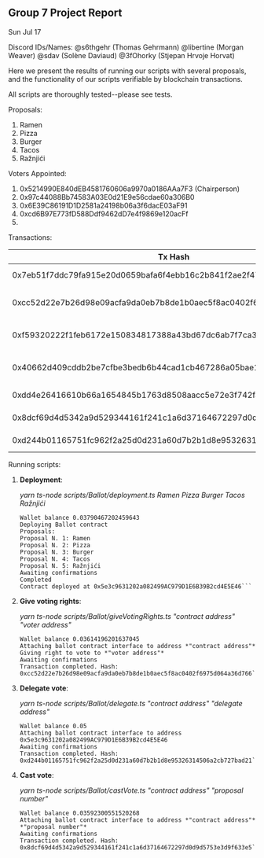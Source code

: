## Group 7 Project Report

Sun Jul 17

Discord IDs/Names: @s6thgehr (Thomas Gehrmann) @libertine (Morgan Weaver) @sdav (Solène Daviaud) @3fOhorky (Stjepan Hrvoje Horvat)

Here we present the results of running our scripts with several proposals, and the functionality of our scripts verifiable by blockchain transactions.

All scripts are thoroughly tested--please see tests.

Proposals:

1. Ramen
2. Pizza
3. Burger
4. Tacos
5. Ražnjići

Voters Appointed:

1. 0x5214990E840dEB4581760606a9970a0186AAa7F3 (Chairperson)
2. 0x97c44088Bb74583A03E0d21E9e56cdae60a306B0
3. 0x6E39C86191D1D2581a24198b06a3f6dacE03aF91
4. 0xcd6B97E773fD588Ddf9462dD7e4f9869e120acFf
5.

Transactions:

| Tx Hash                                                            | From                                       | To  | Action            | Notes             |
| ------------------------------------------------------------------ | ------------------------------------------ | --- | ----------------- | ----------------- |
| 0x7eb51f7ddc79fa915e20d0659bafa6f4ebb16c2b841f2ae2f479c2ae39dc3ec3 | 0x5214990E840dEB4581760606a9970a0186AAa7F3 |     | run deployment.ts | Contract Creation |
|0xcc52d22e7b26d98e09acfa9da0eb7b8de1b0aec5f8ac0402f6975d064a36d766|0x5214990E840dEB4581760606a9970a0186AAa7F3|0x5e3c9631202a082499AC979D1E6B39B2cd4E5E46|run giveVotingRights.ts|Giving voting rights|
|0xf59320222f1feb6172e150834817388a43bd67dc6ab7f7ca325fe4fb777b907e|0x5214990E840dEB4581760606a9970a0186AAa7F3|0x5e3c9631202a082499AC979D1E6B39B2cd4E5E46|run giveVotingRights.ts|Giving voting rights|
|0x40662d409cddb2be7cfbe3bedb6b44cad1cb467286a05bae1031c7aa92c57dc1|0x5214990E840dEB4581760606a9970a0186AAa7F3|0x5e3c9631202a082499AC979D1E6B39B2cd4E5E46|run giveVotingRights.ts|Giving voting rights|
|0xdd4e26416610b66a1654845b1763d8508aacc5e72e3f742fa86094137c6b6d3a|0x6e39c86191d1d2581a24198b06a3f6dace03af91|0x5e3c9631202a082499AC979D1E6B39B2cd4E5E46|run castVote.ts|Vote on proposal|
|0x8dcf69d4d5342a9d529344161f241c1a6d37164672297d0d9d5753e3d9f633e5|0x5214990e840deb4581760606a9970a0186aaa7f3|0x5e3c9631202a082499AC979D1E6B39B2cd4E5E46|run castVote.ts|Vote on proposal|
|0xd244b01165751fc962f2a25d0d231a60d7b2b1d8e95326314506a2cb727bad21|0x97c44088Bb74583A03E0d21E9e56cdae60a306B0|0x5e3c9631202a082499AC979D1E6B39B2cd4E5E46|run delegate.ts|Delegate vote| 

Running scripts:

1. **Deployment**:

   *yarn ts-node scripts/Ballot/deployment.ts Ramen Pizza Burger Tacos Ražnjići*
   
   ```Console log:
   Wallet balance 0.03790467202459643
   Deploying Ballot contract
   Proposals:
   Proposal N. 1: Ramen
   Proposal N. 2: Pizza
   Proposal N. 3: Burger
   Proposal N. 4: Tacos
   Proposal N. 5: Ražnjići
   Awaiting confirmations
   Completed
   Contract deployed at 0x5e3c9631202a082499AC979D1E6B39B2cd4E5E46```

2. **Give voting rights**:

   *yarn ts-node scripts/Ballot/giveVotingRights.ts "contract address" "voter address"*
   
   ```Console log:
   Wallet balance 0.03614196201637045
   Attaching ballot contract interface to address *"contract address"*
   Giving right to vote to *"voter address"*
   Awaiting confirmations
   Transaction completed. Hash: 0xcc52d22e7b26d98e09acfa9da0eb7b8de1b0aec5f8ac0402f6975d064a36d766```
   
3. **Delegate vote**:

   *yarn ts-node scripts/Ballot/delegate.ts "contract address" "delegate address"*
   
   ```Console log:
   Wallet balance 0.05
   Attaching ballot contract interface to address 0x5e3c9631202a082499AC979D1E6B39B2cd4E5E46
   Awaiting confirmations
   Transaction completed. Hash: 0xd244b01165751fc962f2a25d0d231a60d7b2b1d8e95326314506a2cb727bad21```
   
4. **Cast vote**:

   *yarn ts-node scripts/Ballot/castVote.ts "contract address" "proposal number"*
   
   ```Console log:
   Wallet balance 0.03592300551520268
   Attaching ballot contract interface to address *"contract address"* *"proposal number"*
   Awaiting confirmations
   Transaction completed. Hash: 0x8dcf69d4d5342a9d529344161f241c1a6d37164672297d0d9d5753e3d9f633e5```
   


